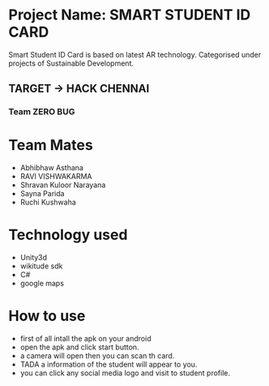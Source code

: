 # Project Name: SMART STUDENT ID CARD

Smart Student ID Card is based on latest AR technology. Categorised under projects of Sustainable Development.

## TARGET -> HACK CHENNAI

### Team ZERO BUG

# Team Mates
- Abhibhaw Asthana
- RAVI VISHWAKARMA
- Shravan Kuloor Narayana
- Sayna Parida
- Ruchi Kushwaha

# Technology used
- Unity3d
- wikitude sdk
- C#
- google maps

# How to use
- first of all intall the apk on your android
- open the apk and click start button.
- a camera will open then you can scan th card.
- TADA a information of the student will appear to you.
- you can click any social media logo and visit to student profile.
